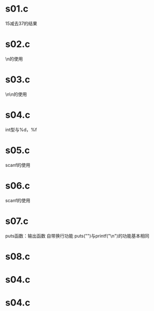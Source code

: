 # s01.c
15减去37的结果

# s02.c
\n的使用

# s03.c
\n\n的使用

# s04.c
int型与%d，%f

# s05.c
scanf的使用

# s06.c
scanf的使用

# s07.c
puts函数：输出函数
自带换行功能
puts("")与printf("\n")的功能基本相同

# s08.c


# s04.c
# s04.c

